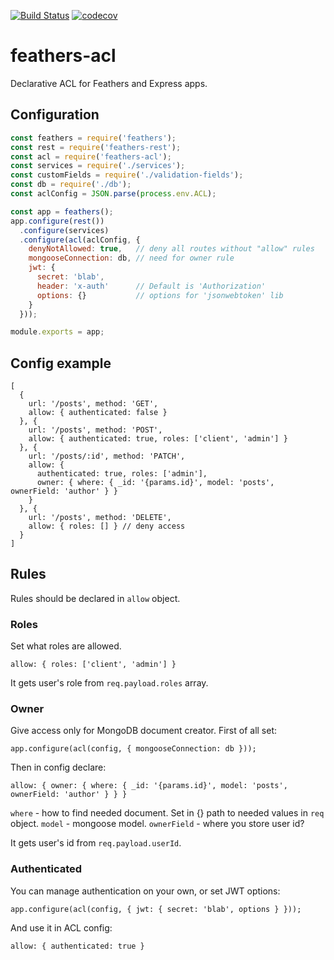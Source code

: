[![Build Status](https://travis-ci.org/kozzztya/feathers-acl.svg?branch=master)](https://travis-ci.org/kozzztya/feathers-acl)
[![codecov](https://codecov.io/gh/kozzztya/feathers-acl/branch/master/graph/badge.svg)](https://codecov.io/gh/kozzztya/feathers-acl)

# feathers-acl

Declarative ACL for Feathers and Express apps.

## Configuration

```js
const feathers = require('feathers');
const rest = require('feathers-rest');
const acl = require('feathers-acl');
const services = require('./services');
const customFields = require('./validation-fields');
const db = require('./db');
const aclConfig = JSON.parse(process.env.ACL);

const app = feathers();
app.configure(rest())
  .configure(services)
  .configure(acl(aclConfig, {
    denyNotAllowed: true,   // deny all routes without "allow" rules
    mongooseConnection: db, // need for owner rule
    jwt: {
      secret: 'blab',
      header: 'x-auth'      // Default is 'Authorization'
      options: {}           // options for 'jsonwebtoken' lib
    }
  }));

module.exports = app;
```

## Config example

```
[
  {
    url: '/posts', method: 'GET',
    allow: { authenticated: false }
  }, {
    url: '/posts', method: 'POST',
    allow: { authenticated: true, roles: ['client', 'admin'] }
  }, {
    url: '/posts/:id', method: 'PATCH',
    allow: {
      authenticated: true, roles: ['admin'],
      owner: { where: { _id: '{params.id}', model: 'posts', ownerField: 'author' } }
    }
  }, {
    url: '/posts', method: 'DELETE',
    allow: { roles: [] } // deny access
  }
]
```

## Rules

Rules should be declared in `allow` object.

### Roles

Set what roles are allowed.

```
allow: { roles: ['client', 'admin'] }
```

It gets user's role from `req.payload.roles` array.

### Owner

Give access only for MongoDB document creator. First of all set:

```
app.configure(acl(config, { mongooseConnection: db }));
```

Then in config declare:

```
allow: { owner: { where: { _id: '{params.id}', model: 'posts', ownerField: 'author' } } }
```

`where` - how to find needed document. Set in {} path to needed values in `req` object.
`model` - mongoose model.
`ownerField` - where you store user id?

It gets user's id from `req.payload.userId`.

### Authenticated

You can manage authentication on your own, or set JWT options:

```
app.configure(acl(config, { jwt: { secret: 'blab', options } }));
```

And use it in ACL config:

```
allow: { authenticated: true }
```
